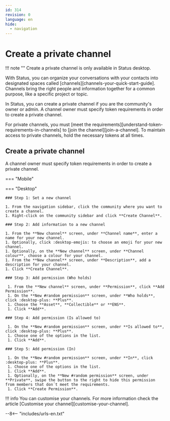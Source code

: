 ```yaml
---
id: 314
revision: 0
language: en
hide:
  - navigation
---
```


# Create a private channel

!!! note ""
    Create a private channel is only available in Status desktop.

With Status, you can organize your conversations with your contacts into designated spaces called [channels][channels-your-quick-start-guide]. Channels bring the right people and information together for a common purpose, like a specific project or topic.

In Status, you can create a private channel if you are the community's owner or admin. A channel owner must specify token requirements in order to create a private channel. 

For private channels, you must [meet the requirements][understand-token-requirements-in-channels] to [join the channel][join-a-channel]. To maintain access to private channels, hold the necessary tokens at all times.


## Create a private channel

A channel owner must specify token requirements in order to create a private channel.

=== "Mobile"


=== "Desktop"

    ### Step 1: Set a new channel

    1. From the navigation sidebar, click the community where you want to create a channel.
    1. Right-click on the community sidebar and click **Create Channel**.

    ### Step 2: Add information to a new channel

    1. From the **New channel** screen, under **Channel name**, enter a name for your new channel.
    1. Optionally, click :desktop-emojis: to choose an emoji for your new channel. 
    1. Optionally, on the **New channel** screen, under **Channel colour**, choose a colour for your channel.
    1. From the **New channel** screen, under **Description**, add a description for your channel. 
    1. Click **Create Channel**.

    ### Step 3: Add permission (Who holds)

     1. From the **New channel** screen, under **Permission**, click **Add Permission**.
     1. On the **New #random permission** screen, under **Who holds**, click :desktop-plus: **Plus**.
     1. Choose the **Asset**, **Collectible** or **ENS**.
     1. Click **Add**.

    ### Step 4: Add permission (Is allowed to)

     1. On the **New #random permission** screen, under **Is allowed to**, click :desktop-plus: **Plus**.
     1. Choose one of the options in the list.
     1. Click **Add**.  

    ### Step 5: Add permission (In)

     1. On the **New #random permission** screen, under **In**, click :desktop-plus: **Plus**.
     1. Choose one of the options in the list.
     1. Click **Add**.
     1. Optionally, on the **New #random permission** screen, under **Private**, swipe the button to the right to hide this permission from members that don´t meet the requirements.
     1. Click **Create Permission**.

!!! info
    You can customise your channels. For more information check the article [Customise your channel][customise-your-channel].

--8<-- "includes/urls-en.txt"
